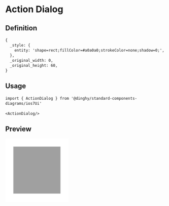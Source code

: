 # Action Dialog

## Definition

```
{
  _style: { 
    entity: 'shape=rect;fillColor=#a0a0a0;strokeColor=none;shadow=0;',
  },
  _original_width: 0,
  _original_height: 60,
}
```

## Usage

```
import { ActionDialog } from '@dinghy/standard-components-diagrams/ios7Ui'

<ActionDialog/>
```

## Preview

<img src="./action-dialog.png" width="200"/>
